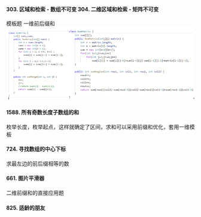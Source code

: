 #### 303. 区域和检索 - 数组不可变  304. 二维区域和检索 - 矩阵不可变
模板题 一维前后缀和
![模板](https://raw.githubusercontent.com/liang233/leetcode-/main/image/%E5%8C%BA%E9%97%B4%E5%92%8C/7.png)
#### 1588. 所有奇数长度子数组的和 
枚举长度，枚举起点，这样就确定了区间，求和可以采用前缀和优化，套用一维模板 <br />
#### 724. 寻找数组的中心下标
求最左边的前后缀相等的数<br />
#### 661. 图片平滑器
二维前缀和的直接应用题 <br />
#### 825. 适龄的朋友





